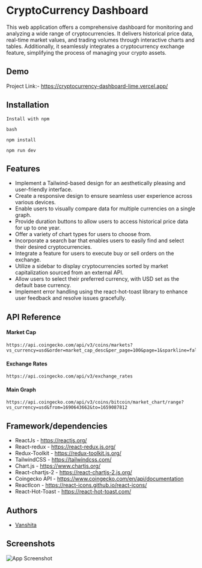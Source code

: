 # CryptoCurrency Dashboard

This web application offers a comprehensive dashboard for monitoring and analyzing a wide range of cryptocurrencies. It delivers historical price data, real-time market values, and trading volumes through interactive charts and tables. Additionally, it seamlessly integrates a cryptocurrency exchange feature, simplifying the process of managing your crypto assets.

## Demo

Project Link:- https://cryptocurrency-dashboard-lime.vercel.app/

## Installation

```
Install with npm

bash

npm install

npm run dev
```

## Features

- Implement a Tailwind-based design for an aesthetically pleasing and user-friendly interface.
- Create a responsive design to ensure seamless user experience across various devices.
- Enable users to visually compare data for multiple currencies on a single graph.
- Provide duration buttons to allow users to access historical price data for up to one year.
- Offer a variety of chart types for users to choose from.
- Incorporate a search bar that enables users to easily find and select their desired cryptocurrencies.
- Integrate a feature for users to execute buy or sell orders on the exchange.
- Utilize a sidebar to display cryptocurrencies sorted by market capitalization sourced from an external API.
- Allow users to select their preferred currency, with USD set as the default base currency.
- Implement error handling using the react-hot-toast library to enhance user feedback and resolve issues gracefully.

## API Reference

#### Market Cap

```
https://api.coingecko.com/api/v3/coins/markets?vs_currency=usd&order=market_cap_desc&per_page=100&page=1&sparkline=false&locale=en
```

#### Exchange Rates

```
https://api.coingecko.com/api/v3/exchange_rates
```

#### Main Graph

```
https://api.coingecko.com/api/v3/coins/bitcoin/market_chart/range?vs_currency=usd&from=1690643662&to=1659087812
```

## Framework/dependencies

- ReactJs - https://reactjs.org/
- React-redux - https://react-redux.js.org/
- Redux-Toolkit - https://redux-toolkit.js.org/
- TailwindCSS - https://tailwindcss.com/
- Chart.js - https://www.chartjs.org/
- React-chartjs-2 - https://react-chartjs-2.js.org/
- Coingecko API - https://www.coingecko.com/en/api/documentation
- ReactIcon - https://react-icons.github.io/react-icons/
- React-Hot-Toast - https://react-hot-toast.com/

## Authors

- [Vanshita](https://github.com/VANSHI1194)

## Screenshots

![App Screenshot](https://drive.google.com/file/d/1nU6b47MAOhz3JtsIs3Ij8aLpbZMi52eZ/view)
